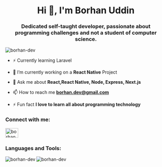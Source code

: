 <h1 align="center">Hi 👋, I'm Borhan Uddin</h1>
<h3 align="center">Dedicated self-taught developer, passionate about programming challenges and not a student of computer science.</h3>

<p align="left"> <img src="https://komarev.com/ghpvc/?username=codernex&label=Profile%20views&color=0e75b6&style=flat" alt="borhan-dev" /> </p>

-  ⚡ Currently learning Laravel 
- 🌱 I’m currently working on a **React Native** Project

- 💬 Ask me about **React,React Native, Node, Express, Next.js**

- 📫 How to reach me **borhan.dev@gmail.com**

- ⚡ Fun fact **I love to learn all about programming technology**

<h3 align="left">Connect with me:</h3>
<p align="left">
<a href="https://linkedin.com/in/codernex" target="blank"><img align="center" src="https://raw.githubusercontent.com/rahuldkjain/github-profile-readme-generator/master/src/images/icons/Social/linked-in-alt.svg" alt="borhan-uddin" height="30" width="40" /></a>
<h3 align="left">Languages and Tools:</h3>
<p align="left" style="background-color:white;"> 

<p>
<img align="left" src="https://github-readme-stats.vercel.app/api/top-langs?username=codernex&show_icons=true&locale=en&layout=compact" alt="borhan-dev" />
</p>
<p><img align="center" src="https://github-readme-streak-stats.herokuapp.com/?user=codernex&" alt="borhan-dev" /></p>

